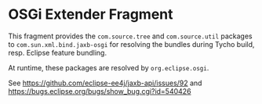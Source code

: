 
# OSGi Extender Fragment


This fragment provides the `com.source.tree`  and `com.source.util`  packages to
`com.sun.xml.bind.jaxb-osgi`  for resolving the bundles during Tycho build, resp.
Eclipse feature bundling.

At runtime, these packages are resolved by `org.eclipse.osgi`.

See https://github.com/eclipse-ee4j/jaxb-api/issues/92 and
https://bugs.eclipse.org/bugs/show_bug.cgi?id=540426
